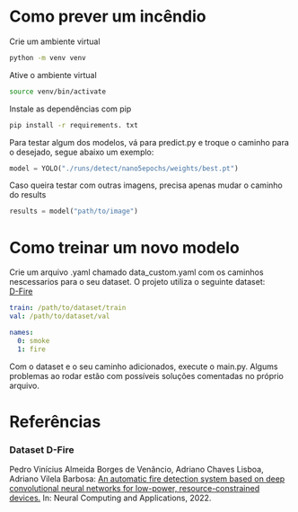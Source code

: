 # Como prever um incêndio

Crie um ambiente virtual
```bash
python -m venv venv
```
Ative o ambiente virtual
```bash
source venv/bin/activate
```
Instale as dependências com pip
```bash
pip install -r requirements. txt
```
Para testar algum dos modelos, vá para predict.py e troque o caminho para o desejado, segue abaixo um exemplo: 
```python
model = YOLO("./runs/detect/nano5epochs/weights/best.pt")
```
Caso queira testar com outras imagens, precisa apenas mudar o caminho do results
```python
results = model("path/to/image")
```

# Como treinar um novo modelo

Crie um arquivo .yaml chamado data_custom.yaml com os caminhos nescessarios para o seu dataset. O projeto utiliza o seguinte dataset:  
<a href="https://drive.google.com/drive/folders/1DWgsQLVgkkLM8m-VcugHNpD5WYDbjYp5">D-Fire</a>

```yaml
train: /path/to/dataset/train
val: /path/to/dataset/val

names:
  0: smoke
  1: fire
```
Com o dataset e o seu caminho adicionados, execute o main.py. Algums problemas ao rodar estão com possíveis soluções comentadas no próprio arquivo.


# Referências

### Dataset D-Fire
Pedro Vinícius Almeida Borges de Venâncio, Adriano Chaves Lisboa, Adriano Vilela Barbosa: <a href="https://link.springer.com/article/10.1007/s00521-022-07467-z">An automatic fire detection system based on deep convolutional neural networks for low-power, resource-constrained devices.</a> In: Neural Computing and Applications, 2022.

